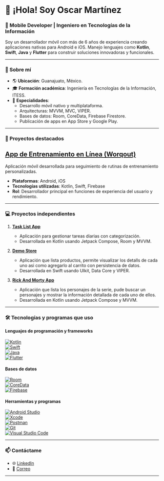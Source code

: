 # 👋 ¡Hola! Soy Oscar Martínez  

### 🚀 Mobile Developer | Ingeniero en Tecnologías de la Información  
Soy un desarrollador móvil con más de 6 años de experiencia creando aplicaciones nativas para Android e iOS. Manejo lenguajes como **Kotlin**, **Swift**, **Java** y **Flutter** para construir soluciones innovadoras y funcionales.  

---

### 📌 Sobre mí  
- 🌎 **Ubicación**: Guanajuato, México.  
- 🎓 **Formación académica**: Ingeniería en Tecnologías de la Información, ITESS.  
- 🌟 **Especialidades**:  
  - Desarrollo móvil nativo y multiplataforma.  
  - Arquitecturas: MVVM, MVC, VIPER.  
  - Bases de datos: Room, CoreData, Firebase Firestore.  
  - Publicación de apps en App Store y Google Play.  

---

### 💼 Proyectos destacados  

## [App de Entrenamiento en Línea (Worqout)](https://play.google.com/store/apps/details?id=com.worqout&hl=es)  
Aplicación móvil desarrollada para seguimiento de rutinas de entrenamiento personalizadas.  

- **Plataformas**: Android, iOS  
- **Tecnologías utilizadas**: Kotlin, Swift, Firebase  
- **Rol**: Desarrollador principal en funciones de experiencia del usuario y rendimiento.

---

### 💻 Proyectos independientes  

1. **[Task List App](https://github.com/DMNOscar/MyTaskList)**  
   - Aplicación para gestionar tareas diarias con categorización.  
   - Desarrollada en Kotlin usando Jetpack Compose, Room y MVVM.
  
2. **[Demo Store](https://github.com/DMNOscar/MyStoreApp)**  
   - Aplicación que lista productos, permite visualizar los detalls de cada uno asi como agregarlo al carrito con persistencia de datos.  
   - Desarrollada en Swift usando UIkit, Data Core y VIPER.


3. **[Rick And Morty App](https://github.com/DMNOscar/RickAndMortyApp)**  
   - Aplicación que lista los personajes de la serie, pude buscar un personajes y mostrar la información detallada de cada uno de ellos.  
   - Desarrollada en Kotlin usando Jetpack Compose y MVVM.

---

### 🛠️ Tecnologías y programas que uso  

#### **Lenguajes de programación y frameworks**  
[![Kotlin](https://img.shields.io/badge/Kotlin-%230095D5.svg?style=for-the-badge&logo=kotlin&logoColor=white)](https://kotlinlang.org)  
[![Swift](https://img.shields.io/badge/Swift-%23FA7343.svg?style=for-the-badge&logo=swift&logoColor=white)](https://developer.apple.com/swift/)  
[![Java](https://img.shields.io/badge/Java-%23ED8B00.svg?style=for-the-badge&logo=java&logoColor=white)](https://www.java.com/)  
[![Flutter](https://img.shields.io/badge/Flutter-%2302569B.svg?style=for-the-badge&logo=flutter&logoColor=white)](https://flutter.dev)  

#### **Bases de datos**  
[![Room](https://img.shields.io/badge/Room-%230095D5.svg?style=for-the-badge&logo=android&logoColor=white)](https://developer.android.com/training/data-storage/room)  
[![CoreData](https://img.shields.io/badge/CoreData-%23F16C20.svg?style=for-the-badge&logo=apple&logoColor=white)](https://developer.apple.com/documentation/coredata/)  
[![Firebase](https://img.shields.io/badge/Firebase-%23039BE5.svg?style=for-the-badge&logo=firebase&logoColor=white)](https://firebase.google.com/)  

#### **Herramientas y programas**  
[![Android Studio](https://img.shields.io/badge/Android%20Studio-%233DDC84.svg?style=for-the-badge&logo=android-studio&logoColor=white)](https://developer.android.com/studio)  
[![Xcode](https://img.shields.io/badge/Xcode-%231575F9.svg?style=for-the-badge&logo=xcode&logoColor=white)](https://developer.apple.com/xcode/)  
[![Postman](https://img.shields.io/badge/Postman-%23FF6C37.svg?style=for-the-badge&logo=postman&logoColor=white)](https://www.postman.com/)  
[![Git](https://img.shields.io/badge/Git-%23F05032.svg?style=for-the-badge&logo=git&logoColor=white)](https://git-scm.com/)  
[![Visual Studio Code](https://img.shields.io/badge/VS%20Code-%23007ACC.svg?style=for-the-badge&logo=visual-studio-code&logoColor=white)](https://code.visualstudio.com/)  

---

### 📫 Contáctame  
- 🌐 [LinkedIn](https://www.linkedin.com/in/oscardanielmn)  
- 📧 [Correo](mailto:oscardanielmn@gmail.com)  

---

